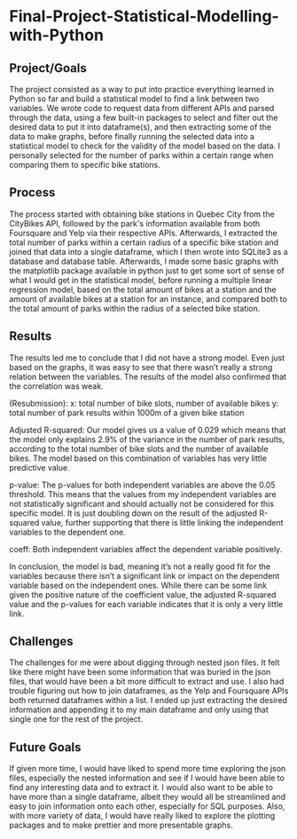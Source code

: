 # Final-Project-Statistical-Modelling-with-Python

## Project/Goals
The project consisted as a way to put into practice everything learned in Python so far and build a statistical model to find a link between two variables. We wrote code to request data from different APIs and parsed through the data, using a few built-in packages to select and filter out the desired data to put it into dataframe(s), and then extracting some of the data to make graphs, before finally running the selected data into a statistical model to check for the validity of the model based on the data.
I personally selected for the number of parks within a certain range when comparing them to specific bike stations.

## Process
The process started with obtaining bike stations in Quebec City from the CityBikes API, followed by the park's information available from both Foursquare and Yelp via their respective APIs.
Afterwards, I extracted the total number of parks within a certain radius of a specific bike station and joined that data into a single dataframe, which I then wrote into SQLite3 as a database and database table.
Afterwards, I made some basic graphs with the matplotlib package available in python just to get some sort of sense of what I would get in the statistical model, before running a multiple linear regression model, based on the total amount of bikes at a station and the amount of available bikes at a station for an instance, and compared both to the total amount of parks within the radius of a selected bike station.


## Results
The results led me to conclude that I did not have a strong model. Even just based on the graphs, it was easy to see that there wasn’t really a strong relation between the variables. The results of the model also confirmed that the correlation was weak.

(Resubmission):
x: total number of bike slots, number of available bikes
y: total number of park results within 1000m of a given bike station

Adjusted R-squared: Our model gives us a value of 0.029 which means that the model only explains 2.9% of the variance in the number of park results, according to the total number of bike slots and the number of available bikes. The model based on this combination of variables has very little predictive value.

p-value: The p-values for both independent variables are above the 0.05 threshold. This means that the values from my independent variables are not statistically significant and should actually not be considered for this specific model. It is just doubling down on the result of the adjusted R-squared value, further supporting that there is little linking the independent variables to the dependent one.

coeff: Both independent variables affect the dependent variable positively. 

In conclusion, the model is bad, meaning it’s not a really good fit for the variables because there isn’t a significant link or impact on the dependent variable based on the independent ones. While there can be some link given the positive nature of the coefficient value, the adjusted R-squared value and the p-values for each variable indicates that it is only a very little link.


## Challenges 
The challenges for me were about digging through nested json files. It felt like there might have been some information that was buried in the json files, that would have been a bit more difficult to extract and use.
I also had trouble figuring out how to join dataframes, as the Yelp and Foursquare APIs both returned dataframes within a list. I ended up just extracting the desired information and appending it to my main dataframe and only using that single one for the rest of the project.

## Future Goals
If given more time, I would have liked to spend more time exploring the json files, especially the nested information and see if I would have been able to find any interesting data and to extract it. I would also want to be able to have more than a single dataframe, albeit they would all be streamlined and easy to join information onto each other, especially for SQL purposes. Also, with more variety of data, I would have really liked to explore the plotting packages and to make prettier and more presentable graphs.
